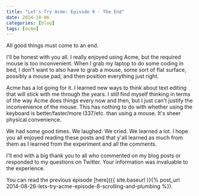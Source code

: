 ```yaml
---
title: "Let's Try Acme: Episode 9 - The End"
date: 2014-10-06
categories: [blog]
tags: [acme]
---
```

All good things must come to an end.
<!--more-->
I'll be honest with you all. I really enjoyed using Acme, but the required mouse is too inconvenient. When I grab my laptop to do some coding in bed, I don't want to also have to grab a mouse, some sort of flat surface, possibly a mouse pad, and then position everything just right.

Acme has a lot going for it. I learned new ways to think about text editing that will stick with me through the years. I still find myself thinking in terms of the way Acme does things every now and then, but I just can't justify the inconvenience of the mouse. This has nothing to do with whether using the keyboard is better/faster/more l337/etc. than using a mouse. It's sheer physical convenience.

We had some good times. We laughed. We cried. We learned a lot. I hope you all enjoyed reading these posts and that y'all learned as much from them as I learned from the experiment and all the comments.

I'll end with a big thank you to all who commented on my blog posts or responded to my questions on Twitter. Your information was invaluable to the experience.

You can read the previous episode [here]({{ site.baseurl }}{% post_url 2014-08-26-lets-try-acme-episode-8-scrolling-and-plumbing %}).
